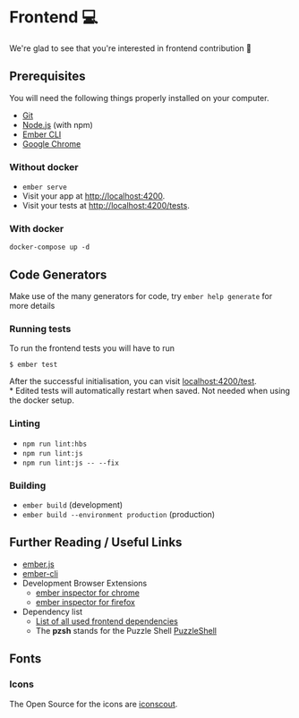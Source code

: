 # Frontend 💻

We're glad to see that you're interested in frontend contribution 💃

## Prerequisites

You will need the following things properly installed on your computer.

* [Git](https://git-scm.com/)
* [Node.js](https://nodejs.org/) (with npm)
* [Ember CLI](https://ember-cli.com/)
* [Google Chrome](https://google.com/chrome/)

### Without docker

* `ember serve`
* Visit your app at [http://localhost:4200](http://localhost:4200).
* Visit your tests at [http://localhost:4200/tests](http://localhost:4200/tests).

### With docker

`docker-compose up -d`

## Code Generators

Make use of the many generators for code, try `ember help generate` for more details

### Running tests
To run the frontend tests you will have to run

```
$ ember test
```

After the successful initialisation, you can visit [localhost:4200/test](http://localhost:4200/tests).  
\* Edited tests will automatically restart when saved. Not needed when using the docker setup.

### Linting

* `npm run lint:hbs`
* `npm run lint:js`
* `npm run lint:js -- --fix`

### Building

* `ember build` (development)
* `ember build --environment production` (production)


## Further Reading / Useful Links

* [ember.js](https://emberjs.com/)
* [ember-cli](https://ember-cli.com/)
* Development Browser Extensions
  * [ember inspector for chrome](https://chrome.google.com/webstore/detail/ember-inspector/bmdblncegkenkacieihfhpjfppoconhi)
  * [ember inspector for firefox](https://addons.mozilla.org/en-US/firefox/addon/ember-inspector/)
* Dependency list
  * [List of all used frontend dependencies](https://github.com/puzzle/cryptopus/wiki/Dependencies)
  * The **pzsh** stands for the Puzzle Shell [PuzzleShell](https://github.com/puzzle/puzzle-shell)

## Fonts 

### Icons 
The Open Source for the icons are [iconscout](https://iconscout.com/unicons/explore/line).
